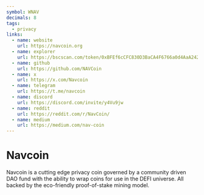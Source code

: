 ```yaml
---
symbol: WNAV
decimals: 8
tags:
  - privacy
links:
  - name: website
    url: https://navcoin.org
  - name: explorer
    url: https://bscscan.com/token/0xBFEf6cCFC830D3BaCA4F6766a0d4AaA242Ca9F3D
  - name: github
    url: https://github.com/NAVCoin
  - name: x
    url: https://x.com/Navcoin
  - name: telegram
    url: https://t.me/navcoin
  - name: discord
    url: https://discord.com/invite/y4Vu9jw
  - name: reddit
    url: https://reddit.com/r/NavCoin/
  - name: medium
    url: https://medium.com/nav-coin
---
```


# Navcoin

Navcoin is a cutting edge privacy coin governed by a community driven DAO fund with the ability to wrap coins for use in the DEFI universe. All backed by the eco-friendly proof-of-stake mining model.
